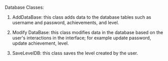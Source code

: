Database Classes: 

1. AddDataBase: this class adds data to the database tables such as username and password, achievements, and level. 


2. Modify DataBase: this class modifies data in the database based on the user's interactions in the interface; for example update password, update achievement, level. 

3. SaveLevelDB: this class saves the level created by the user. 



